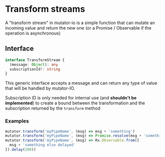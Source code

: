# Transform streams
A "transform stream" in mutator-io is a simple function that can mutate an incoming value and return the new one (or a Promise / Observable if the operation is asynchronous)

## Interface
```typescript
interface TransformStream {
  (message: Object): any
  subscriptionId?: string
}
```

This generic interface accepts a message and can return any type of value that will be handled by mutator-IO.

Subscription ID is only needed for internal use (and **shouldn't be implemented**) to create a bound between the transformation and the subscription returned by the `transform` method

### Examples
```typescript
mutator.transform('myPipeName', (msg) => msg + 'something')
mutator.transform('myPipeName', (msg) => Promise.resolve(msg + 'something more'))
mutator.transform('myPipeName', (msg) => Rx.Observable.from([
  msg + 'something else delayed'
]).delay(200))
```
